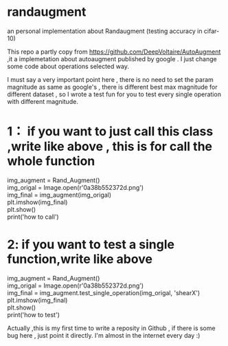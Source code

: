 # randaugment
an personal  implementation  about Randaugment (testing accuracy in  cifar-10) 

This repo  a  partly  copy  from   https://github.com/DeepVoltaire/AutoAugment  ,it  a  implemetation  about  autoaugment  published by google .  I  just change some  code  about  operations  selected  way.


I  must  say  a  very  important  point here , there is  no  need  to   set  the  param magnitude  as  same  as  google's ,  there  is  different best  max  magnitude  for  different  dataset ,  so  I  wrote  a  test fun  for  you  to  test   every  single   operation  with different  magnitude.



# 1： if you  want to  just  call  this  class ,write  like above , this  is  for  call the whole function



img_augment = Rand_Augment()   
img_origal = Image.open(r'0a38b552372d.png')  
img_final = img_augment(img_origal)   
plt.imshow(img_final)  
plt.show()  
print('how to  call')  

# 2: if you  want  to test  a single function,write  like  above 

img_augment = Rand_Augment()  
img_origal = Image.open(r'0a38b552372d.png')  
img_final = img_augment.test_single_operation(img_origal, 'shearX')  
plt.imshow(img_final)  
plt.show()  
print('how  to test')  


Actually ,this  is  my  first  time to write a   reposity in Github ,  if there is  some bug  here , just  point  it directly. I'm  almost  in the  internet  every  day  :)
